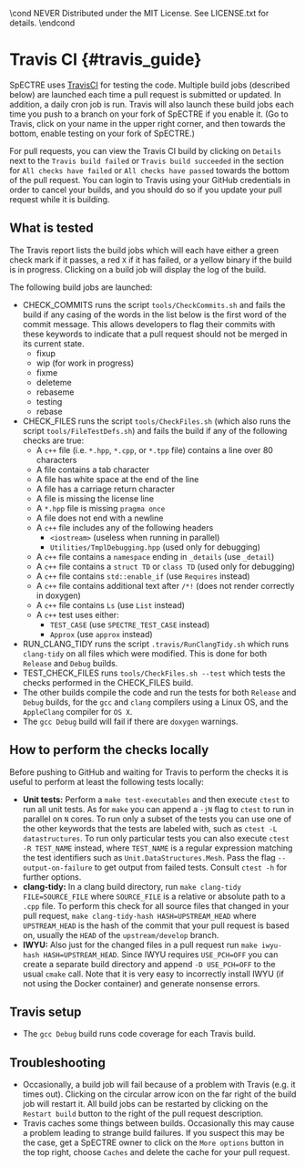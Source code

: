 \cond NEVER
Distributed under the MIT License.
See LICENSE.txt for details.
\endcond

# Travis CI {#travis_guide}

SpECTRE uses
[TravisCI](https://travis-ci.org/sxs-collaboration/spectre) for
testing the code.  Multiple build jobs (described below) are launched
each time a pull request is submitted or updated.  In addition, a
daily cron job is run.  Travis will also launch these build jobs each
time you push to a branch on your fork of SpECTRE if you enable
it. (Go to Travis, click on your name in the upper right corner, and
then towards the bottom, enable testing on your fork of SpECTRE.)

For pull requests, you can view the Travis CI build by clicking on
`Details` next to the `Travis build failed` or `Travis build
succeeded` in the section for `All checks have failed` or `All checks
have passed` towards the bottom of the pull request.  You can login to
Travis using your GitHub credentials in order to cancel your builds,
and you should do so if you update your pull request while it is
building.

## What is tested

The Travis report lists the build jobs which will each have either a
green check mark if it passes, a red `X` if it has failed, or a yellow
binary if the build is in progress.  Clicking on a build job will
display the log of the build.

The following build jobs are launched:
* CHECK_COMMITS runs the script `tools/CheckCommits.sh` and fails the build if
any casing of the words in the list below is the first word of the commit
message.  This allows developers to flag their commits with these keywords to
indicate that a pull request should not be merged in its current state.
  - fixup
  - wip (for work in progress)
  - fixme
  - deleteme
  - rebaseme
  - testing
  - rebase
* CHECK_FILES runs the script `tools/CheckFiles.sh` (which also runs the script
`tools/FileTestDefs.sh`) and fails the build if any of the following checks are
true:
  - A `c++` file (i.e. `*.hpp`, `*.cpp`, or `*.tpp` file) contains a
  line over 80 characters
  - A file contains a tab character
  - A file has white space at the end of the line
  - A file has a carriage return character
  - A file is missing the license line
  - A `*.hpp` file is missing `pragma once`
  - A file does not end with a newline
  - A `c++` file includes any of the following headers
    * `<iostream>`  (useless when running in parallel)
    * `Utilities/TmplDebugging.hpp`  (used only for debugging)
  - A `c++` file contains a `namespace` ending in `_details` (use `_detail`)
  - A `c++` file contains a `struct TD` or `class TD` (used only for debugging)
  - A `c++` file contains `std::enable_if` (use `Requires` instead)
  - A `c++` file contains additional text after `/*!` (does not render correctly
  in doxygen)
  - A `c++` file contains `Ls` (use `List` instead)
  - A `c++` test uses either:
    * `TEST_CASE` (use `SPECTRE_TEST_CASE` instead)
    * `Approx` (use `approx` instead)
* RUN_CLANG_TIDY runs the script `.travis/RunClangTidy.sh` which runs
`clang-tidy` on all files which were modified.  This is done for both `Release`
and `Debug` builds.
* TEST_CHECK_FILES runs `tools/CheckFiles.sh --test` which tests the checks
performed in the CHECK_FILES build.
* The other builds compile the code and run the tests for both
`Release` and `Debug` builds, for the `gcc` and `clang` compilers
using a Linux OS, and the `AppleClang` compiler for `OS X`.
* The `gcc Debug` build will fail if there are `doxygen` warnings.

## How to perform the checks locally

Before pushing to GitHub and waiting for Travis to perform the checks it is
useful to perform at least the following tests locally:
- **Unit tests:** Perform a `make test-executables` and then execute `ctest` to
  run all unit tests. As for `make` you can append a `-jN` flag to `ctest` to
  run in parallel on `N` cores. To run only a subset of the tests you can use
  one of the other keywords that the tests are labeled with, such as `ctest -L
  datastructures`. To run only particular tests you can also execute `ctest -R
  TEST_NAME` instead, where `TEST_NAME` is a regular expression matching the
  test identifiers such as `Unit.DataStructures.Mesh`. Pass the flag
  `--output-on-failure` to get output from failed tests. Consult `ctest -h` for
  further options.
- **clang-tidy:** In a clang build directory, run `make clang-tidy
  FILE=SOURCE_FILE` where `SOURCE_FILE` is a relative or absolute path to a
  `.cpp` file. To perform this check for all source files that changed in your
  pull request, `make clang-tidy-hash HASH=UPSTREAM_HEAD` where `UPSTREAM_HEAD`
  is the hash of the commit that your pull request is based on, usually the
  `HEAD` of the `upstream/develop` branch.
- **IWYU:** Also just for the changed files in a pull request run `make
  iwyu-hash HASH=UPSTREAM_HEAD`. Since IWYU requires `USE_PCH=OFF` you can
  create a separate build directory and append `-D USE_PCH=OFF` to the usual
  `cmake` call. Note that it is very easy to incorrectly install IWYU (if not
  using the Docker container) and generate nonsense errors.

## Travis setup

* The `gcc Debug` build runs code coverage for each Travis build.

## Troubleshooting

* Occasionally, a build job will fail because of a problem with Travis
(e.g. it times out).  Clicking on the circular arrow icon on the far
right of the build job will restart it.  All build jobs can be
restarted by clicking on the `Restart build` button to the right of
the pull request description.
* Travis caches some things between builds.  Occasionally this may
cause a problem leading to strange build failures.  If you suspect
this may be the case, get a SpECTRE owner to click on the `More
options` button in the top right, choose `Caches` and delete the cache
for your pull request.
